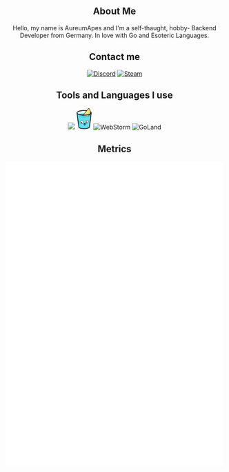 <div align="center">

About Me
-------

Hello, my name is AureumApes and I'm a self-thaught, hobby- Backend Developer from Germany.
In love with Go and Esoteric Languages.

Contact me
---------------------
[![Discord](https://img.shields.io/badge/Discord-lightgrey?logo=discord&logoColor=grey)](https://discord.com/users/608920482284306434)
[![Steam](https://img.shields.io/badge/Steam-444?logo=steam&logoColor=white)](https://steamcommunity.com/id/AureumApes/)

Tools and Languages I use
----------

<img height="50px" src="https://skillicons.dev/icons?i=arch,golang,git,html,postgres,sqlite,emacs">  
<img height="50px" src="https://raw.githubusercontent.com/gin-gonic/logo/master/color.png"/>
<img height="50px" src="https://user-images.githubusercontent.com/25181517/192108893-b1eed3c7-b2c4-4e1c-9e9f-c7e83637b33d.png" alt="WebStorm" title="WebStorm" />
<img height="50px" src="https://icon.icepanel.io/Technology/svg/GoLand.svg" alt="GoLand" title="GoLand">

Metrics
-------
![Metrics](./github-metrics.svg)<br>

</div>
